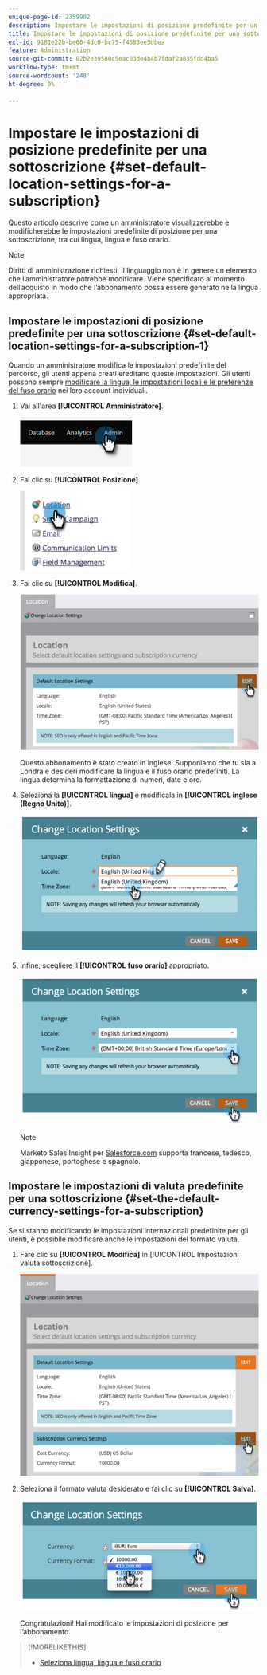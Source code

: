```yaml
---
unique-page-id: 2359902
description: Impostare le impostazioni di posizione predefinite per un abbonamento - Documentazione di Marketo - Documentazione del prodotto
title: Impostare le impostazioni di posizione predefinite per una sottoscrizione
exl-id: 9181e22b-be60-4dc0-bc75-f4583ee5dbea
feature: Administration
source-git-commit: 02b2e39580c5eac63de4b4b7fdaf2a835fdd4ba5
workflow-type: tm+mt
source-wordcount: '248'
ht-degree: 0%

---
```


# Impostare le impostazioni di posizione predefinite per una sottoscrizione {#set-default-location-settings-for-a-subscription}

Questo articolo descrive come un amministratore visualizzerebbe e modificherebbe le impostazioni predefinite di posizione per una sottoscrizione, tra cui lingua, lingua e fuso orario.

>[!NOTE]
>
>Diritti di amministrazione richiesti. Il linguaggio non è in genere un elemento che l’amministratore potrebbe modificare. Viene specificato al momento dell’acquisto in modo che l’abbonamento possa essere generato nella lingua appropriata.

## Impostare le impostazioni di posizione predefinite per una sottoscrizione {#set-default-location-settings-for-a-subscription-1}

Quando un amministratore modifica le impostazioni predefinite del percorso, gli utenti appena creati ereditano queste impostazioni. Gli utenti possono sempre [modificare la lingua, le impostazioni locali e le preferenze del fuso orario](/help/marketo/product-docs/administration/settings/select-your-language-locale-and-time-zone.md) nei loro account individuali.

1. Vai all&#39;area **[!UICONTROL Amministratore]**.

   ![](assets/set-default-location-settings-for-a-subscription-1.png)

1. Fai clic su **[!UICONTROL Posizione]**.

   ![](assets/set-default-location-settings-for-a-subscription-2.png)

1. Fai clic su **[!UICONTROL Modifica]**.

   ![](assets/set-default-location-settings-for-a-subscription-3.png)

   Questo abbonamento è stato creato in inglese. Supponiamo che tu sia a Londra e desideri modificare la lingua e il fuso orario predefiniti. La lingua determina la formattazione di numeri, date e ore.

1. Seleziona la **[!UICONTROL lingua]** e modificala in **[!UICONTROL inglese (Regno Unito)]**.

   ![](assets/set-default-location-settings-for-a-subscription-4.png)

1. Infine, scegliere il **[!UICONTROL fuso orario]** appropriato.

   ![](assets/set-default-location-settings-for-a-subscription-5.png)

   >[!NOTE]
   >
   >Marketo Sales Insight per [Salesforce.com](https://salesforce.com/) supporta francese, tedesco, giapponese, portoghese e spagnolo.

## Impostare le impostazioni di valuta predefinite per una sottoscrizione {#set-the-default-currency-settings-for-a-subscription}

Se si stanno modificando le impostazioni internazionali predefinite per gli utenti, è possibile modificare anche le impostazioni del formato valuta.

1. Fare clic su **[!UICONTROL Modifica]** in [!UICONTROL Impostazioni valuta sottoscrizione].

   ![](assets/set-default-location-settings-for-a-subscription-6.png)

1. Seleziona il formato valuta desiderato e fai clic su **[!UICONTROL Salva]**.

   ![](assets/set-default-location-settings-for-a-subscription-7.png)

   Congratulazioni! Hai modificato le impostazioni di posizione per l’abbonamento.

>[!MORELIKETHIS]
>
>* [Seleziona lingua, lingua e fuso orario](/help/marketo/product-docs/administration/settings/select-your-language-locale-and-time-zone.md)
